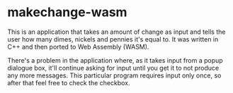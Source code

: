 # makechange-wasm
This is an application that takes an amount of change as input and tells the user how many dimes, nickels and pennies it's equal to.  It was written in C++ and then ported to Web Assembly (WASM).  

There's a problem in the application where, as it takes input from a popup dialogue box, it'll continue asking for input until you get it to not produce any more messages.  This particular program requires input only once, so after that feel free to check the checkbox.  
